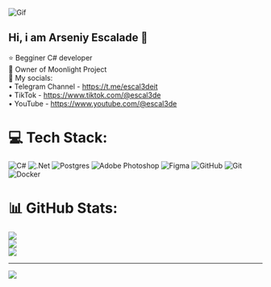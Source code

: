 <p>
  <img src="https://avatars.mds.yandex.net/i?id=0aa061bab00f9e4164fdfd5c5267c343eadbc544-12799632-images-thumbs&n=13" alt="Gif">
</p>

## Hi, i am Arseniy Escalade 👋

⭐️ Begginer C# developer<br/>
🧠 Owner of Moonlight Project<br/>
🎯 My socials:<br/>
 • Telegram Channel - https://t.me/escal3deit<br/>
 • TikTok - https://www.tiktok.com/@escal3de<br/>
 • YouTube - https://www.youtube.com/@escal3de<br/>


# 💻 Tech Stack:
![C#](https://img.shields.io/badge/c%23-%23239120.svg?style=for-the-badge&logo=csharp&logoColor=white) ![.Net](https://img.shields.io/badge/.NET-5C2D91?style=for-the-badge&logo=.net&logoColor=white) ![Postgres](https://img.shields.io/badge/postgres-%23316192.svg?style=for-the-badge&logo=postgresql&logoColor=white) ![Adobe Photoshop](https://img.shields.io/badge/adobe%20photoshop-%2331A8FF.svg?style=for-the-badge&logo=adobe%20photoshop&logoColor=white) ![Figma](https://img.shields.io/badge/figma-%23F24E1E.svg?style=for-the-badge&logo=figma&logoColor=white) ![GitHub](https://img.shields.io/badge/github-%23121011.svg?style=for-the-badge&logo=github&logoColor=white) ![Git](https://img.shields.io/badge/git-%23F05033.svg?style=for-the-badge&logo=git&logoColor=white) ![Docker](https://img.shields.io/badge/docker-%230db7ed.svg?style=for-the-badge&logo=docker&logoColor=white)
# 📊 GitHub Stats:
![](https://github-readme-stats.vercel.app/api?username=escal3de&theme=dark&hide_border=false&include_all_commits=false&count_private=false)<br/>
![](https://nirzak-streak-stats.vercel.app/?user=escal3de&theme=dark&hide_border=false)<br/>
![](https://github-readme-stats.vercel.app/api/top-langs/?username=escal3de&theme=dark&hide_border=false&include_all_commits=false&count_private=false&layout=compact)

---
[![](https://visitcount.itsvg.in/api?id=escal3de&icon=0&color=0)](https://visitcount.itsvg.in)

<!-- Proudly created with GPRM ( https://gprm.itsvg.in ) -->
